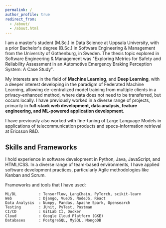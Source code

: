 ```yaml
---
permalink: /
author_profile: true
redirect_from: 
  - /about/
  - /about.html
---
```


I am a master's student (M.Sc.) in Data Science at Uppsala University, with a prior Bachelor's degree (B.Sc.) in Software Engineering & Management from the University of Gothenburg, in Sweden. The thesis topic explored in Software Engineering & Management was "Exploring Metrics for Safety and Reliability Assessment in an Automotive Emergency Braking Perception System: A Case Study". 

My interests are in the field of **Machine Learning**, and **Deep Learning**, with a deeper interest developing in the paradigm of Federated Machine Learning, allowing de-centralized model training from multiple clients in a privacy-enhanced method, where data does not need to be transferred, but occurs locally. I have previously worked in a diverse range of projects, primarily in **full-stack web development, data analysis, feature engineering, and ML-powered application development**. 

I have previously also worked with fine-tuning of Large Language Models in applications of telecommunication products and specs-information retrieval at Ericsson R&D. 

## Skills and Frameworks

I hold experience in software development in Python, Java, JavaScript, and HTML/CSS. In a diverse range of team-based environments, I have applied software development practices, particularly Agile methodologies like Kanban and Scrum. 

Frameworks and tools that I have used: 

```
ML/DL          : TensorFlow, LangChain, PyTorch, scikit-learn
Web            : Django, VueJS, NodeJS, React
Data Analysis  : Numpy, Pandas, Apache Spark, Opensearch
Testing        : JUnit, PyTest, Postman
CI/CD          : GitLab CI, Docker
Cloud          : Google Cloud Platform (GKE)
Databases      : PostgreSQL, MySQL, MongoDB
```
